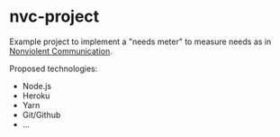 # nvc-project

Example project to implement a "needs meter" to measure needs as in [Nonviolent Communication](https://en.wikipedia.org/wiki/Nonviolent_Communication).

Proposed technologies:
* Node.js
* Heroku
* Yarn
* Git/Github
* ...

